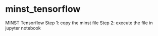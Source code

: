 # minst_tensorflow
MINST Tensorflow
Step 1: copy the minst file
Step 2: execute the file in jupyter notebook
